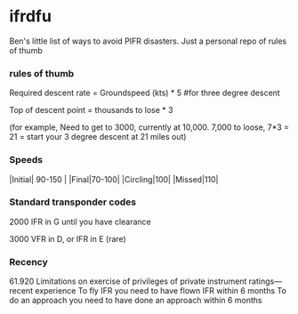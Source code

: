 # ifrdfu
 Ben's little list of ways to avoid PIFR disasters. Just a personal repo of rules of thumb

### rules of thumb
Required descent rate = Groundspeed (kts) * 5 #for three degree descent

Top of descent point = thousands to lose * 3

(for example, Need to get to 3000, currently at 10,000. 7,000 to loose, 7*3 = 21 = start your 3 degree descent at 21 miles out)

### Speeds
|Initial| 90-150 |
|Final|70-100|
|Circling|100|
|Missed|110|


### Standard transponder codes
2000 IFR in G until you have clearance

3000 VFR in D, or IFR in E (rare)

### Recency
61.920  Limitations on exercise of privileges of private instrument ratings—recent experience
To fly IFR you need to have flown IFR within 6 months
To do an approach you need to have done an approach within 6 months
